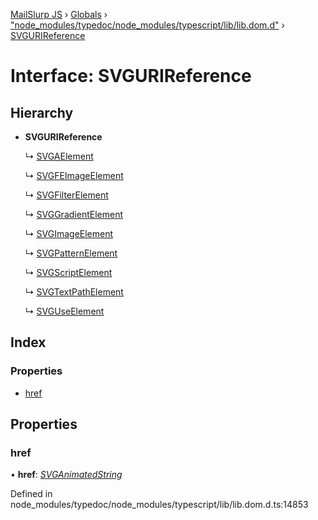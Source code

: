 [MailSlurp JS](../README.md) › [Globals](../globals.md) › ["node_modules/typedoc/node_modules/typescript/lib/lib.dom.d"](../modules/_node_modules_typedoc_node_modules_typescript_lib_lib_dom_d_.md) › [SVGURIReference](_node_modules_typedoc_node_modules_typescript_lib_lib_dom_d_.svgurireference.md)

# Interface: SVGURIReference

## Hierarchy

* **SVGURIReference**

  ↳ [SVGAElement](_node_modules_typedoc_node_modules_typescript_lib_lib_dom_d_.svgaelement.md)

  ↳ [SVGFEImageElement](_node_modules_typedoc_node_modules_typescript_lib_lib_dom_d_.svgfeimageelement.md)

  ↳ [SVGFilterElement](_node_modules_typedoc_node_modules_typescript_lib_lib_dom_d_.svgfilterelement.md)

  ↳ [SVGGradientElement](_node_modules_typedoc_node_modules_typescript_lib_lib_dom_d_.svggradientelement.md)

  ↳ [SVGImageElement](_node_modules_typedoc_node_modules_typescript_lib_lib_dom_d_.svgimageelement.md)

  ↳ [SVGPatternElement](_node_modules_typedoc_node_modules_typescript_lib_lib_dom_d_.svgpatternelement.md)

  ↳ [SVGScriptElement](_node_modules_typedoc_node_modules_typescript_lib_lib_dom_d_.svgscriptelement.md)

  ↳ [SVGTextPathElement](_node_modules_typedoc_node_modules_typescript_lib_lib_dom_d_.svgtextpathelement.md)

  ↳ [SVGUseElement](_node_modules_typedoc_node_modules_typescript_lib_lib_dom_d_.svguseelement.md)

## Index

### Properties

* [href](_node_modules_typedoc_node_modules_typescript_lib_lib_dom_d_.svgurireference.md#href)

## Properties

###  href

• **href**: *[SVGAnimatedString](_node_modules_typedoc_node_modules_typescript_lib_lib_dom_d_.svganimatedstring.md)*

Defined in node_modules/typedoc/node_modules/typescript/lib/lib.dom.d.ts:14853
